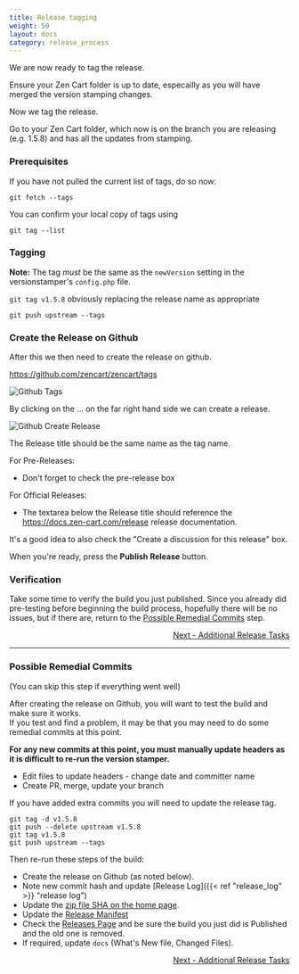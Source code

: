 ```yaml
---
title: Release tagging
weight: 50
layout: docs
category: release_process
---
```

We are now ready to tag the release.

Ensure your Zen Cart folder is up to date, especailly
as you will have merged the version stamping changes.

Now we tag the release.

Go to your Zen Cart folder, which now is on the branch you are releasing (e.g. 1.5.8) and has all the updates from stamping. 

### Prerequisites
If you have not pulled the current list of tags, do so now: 

```
git fetch --tags
```

You can confirm your local copy of tags using 

```
git tag --list
```

### Tagging 

**Note:** The tag *must* be the same as the `newVersion` setting in the versionstamper's `config.php` file. 

`git tag v1.5.8` obviously replacing the release name as appropriate

`git push upstream --tags`


### Create the Release on Github

After this we then need to create the release on github.

https://github.com/zencart/zencart/tags

![ Github Tags](/images/github-tags_page_zencart.png)

By clicking on the ... on the far right hand side we can create a release.

![Github Create Release](/images/github_create_release_zencart.png)


The Release title should be the same name as the tag name.

For Pre-Releases: 
- Don't forget to check the pre-release box 

For Official Releases: 
- The textarea below the Release title should reference the https://docs.zen-cart.com/release release documentation.

It's a good idea to also check the "Create a discussion for this release" box. 

When you're ready, press the **Publish Release** button.

### Verification 
Take some time to verify the build you just published.  Since you already did pre-testing before beginning the build process, hopefully there will be no issues, but if there are, return to the [Possible Remedial Commits](/dev/release_process/release_tagging/#possible-remedial-commits) step. 


<div style="text-align:right;" id="next">
   <a class="btn btn-lg btn-primary mr-3 mb-4" href="/dev/release_process/additional_release_tasks/">
        Next - Additional Release Tasks<i class="fas fa-arrow-alt-circle-right ml-2"></i>
   </a>
</div>

<hr>

### Possible Remedial Commits 

(You can skip this step if everything went well)

After creating the release on Github, you will want to test the build and make sure it works.  
If you test and find a problem, 
it may be that you may need to do some remedial commits at this point.

**For any new commits at this point, you must manually update headers as 
it is difficult to re-run the version stamper.**

- Edit files to update headers - change date and committer name
- Create PR, merge, update your branch

If you have added extra commits you will need to update the release tag.

```
git tag -d v1.5.8
git push --delete upstream v1.5.8
git tag v1.5.8
git push upstream --tags
```

Then re-run these steps of the build: 
- Create the release on Github (as noted below). 
- Note new commit hash and update [Release Log]({{< ref "release_log" >}} "release log") 
- Update the [zip file SHA on the home page](/dev/release_process/release_links/).
- Update the [Release Manifest](/dev/release_process/manifest/)
- Check the [Releases Page](https://github.com/zencart/zencart/releases) and be sure the build you just did is Published and the old one is removed.
- If required, update `docs` (What's New file, Changed Files).

<div style="text-align:right;" id="next">
   <a class="btn btn-lg btn-primary mr-3 mb-4" href="/dev/release_process/additional_release_tasks/">
        Next - Additional Release Tasks<i class="fas fa-arrow-alt-circle-right ml-2"></i>
   </a>
</div>
